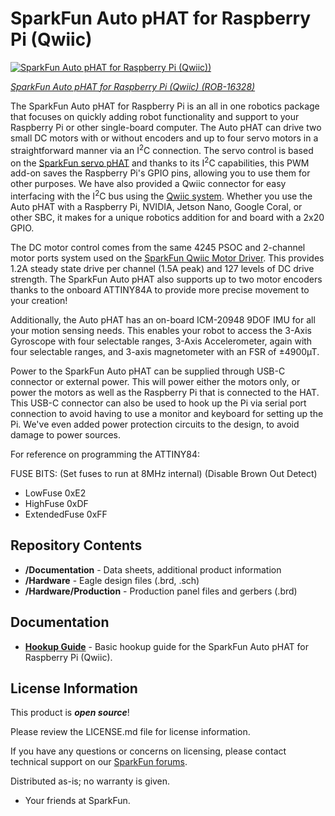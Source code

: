 SparkFun Auto pHAT for Raspberry Pi (Qwiic)
========================================

[![SparkFun Auto pHAT for Raspberry Pi (Qwiic))](https://cdn.sparkfun.com//assets/parts/1/5/0/3/5/16328-SparkFun_Auto_pHAT_for_Raspberry_Pi-01b.jpg)](https://www.sparkfun.com/products/16328)

[*SparkFun Auto pHAT for Raspberry Pi (Qwiic) (ROB-16328)*](https://www.sparkfun.com/products/16328)

The SparkFun Auto pHAT for Raspberry Pi is an all in one robotics package that focuses on quickly adding robot functionality and support to your Raspberry Pi or other single-board computer. The Auto pHAT can drive two small DC motors with or without encoders and up to four servo motors in a straightforward manner via an I<sup>2</sup>C connection. The servo control is based on the [SparkFun servo pHAT](https://www.sparkfun.com/products/15316) and thanks to its I<sup>2</sup>C capabilities, this PWM add-on saves the Raspberry Pi's GPIO pins, allowing you to use them for other purposes. We have also provided a Qwiic connector for easy interfacing with the I<sup>2</sup>C bus using the [Qwiic system](https://www.sparkfun.com/qwiic). Whether you use the Auto pHAT with a Raspberry Pi, NVIDIA, Jetson Nano, Google Coral, or other SBC, it makes for a unique robotics addition for and board with a 2x20 GPIO.

The DC motor control comes from the same 4245 PSOC and 2-channel motor ports system used on the [SparkFun Qwiic Motor Driver](https://www.sparkfun.com/products/15451). This provides 1.2A steady state drive per channel (1.5A peak) and 127 levels of DC drive strength. The SparkFun Auto pHAT also supports up to two motor encoders thanks to the onboard ATTINY84A to provide more precise movement to your creation! 

Additionally, the Auto pHAT has an on-board ICM-20948 9DOF IMU for all your motion sensing needs. This enables your robot to access the 3-Axis Gyroscope with four selectable ranges, 3-Axis Accelerometer, again with four selectable ranges, and 3-axis magnetometer with an FSR of ±4900µT.

Power to the SparkFun Auto pHAT can be supplied through USB-C connector or external power. This will power either the motors only, or power the motors as well as the Raspberry Pi that is connected to the HAT. This USB-C connector can also be used to hook up the Pi via serial port connection to avoid having to use a monitor and keyboard for setting up the Pi. We've even added power protection circuits to the design, to avoid damage to power sources.


For reference on programming the ATTINY84:

FUSE BITS:
(Set fuses to run at 8MHz internal)
(Disable Brown Out Detect)

* LowFuse 0xE2 
* HighFuse 0xDF
* ExtendedFuse 0xFF


Repository Contents
-------------------

* **/Documentation** - Data sheets, additional product information
* **/Hardware** - Eagle design files (.brd, .sch)
* **/Hardware/Production** - Production panel files and gerbers (.brd)

Documentation
--------------

* **[Hookup Guide](https://learn.sparkfun.com/tutorials/sparkfun-auto-phat-hookup-guide)** - Basic hookup guide for the SparkFun Auto pHAT for Raspberry Pi (Qwiic).

License Information
-------------------

This product is _**open source**_! 

Please review the LICENSE.md file for license information. 

If you have any questions or concerns on licensing, please contact technical support on our [SparkFun forums](https://forum.sparkfun.com/viewforum.php?f=152).

Distributed as-is; no warranty is given.

- Your friends at SparkFun.
